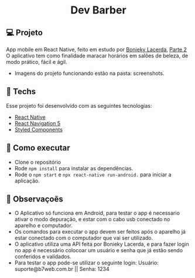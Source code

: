 <h1 align="center">Dev Barber</h1>


## 💻 Projeto

App mobile em React Native, feito em estudo por [Bonieky Lacerda](https://www.youtube.com/watch?v=kk_pGWBOkc4), [Parte 2](https://www.youtube.com/watch?v=wdvxNgGV0sU&ab_channel=BoniekyLacerda)
<br>
O aplicativo tem como finalidade maracar horários em salões de beleza, de modo prático, fácil e ágil.
<br>
- Imagens do projeto funcionando estão na pasta: screenshots.



## 🔨 Techs

Esse projeto foi desenvolvido com as seguintes tecnologias:

- [React Native](https://reactnative.dev/docs/getting-started)
- [React Navigation 5](https://reactnavigation.org/blog/2020/02/06/react-navigation-5.0/)
- [Styled Components](https://styled-components.com/docs/basics)



## 🚀 Como executar

- Clone o repositório
- Rode `npm install` para instalar as dependências.
- Rode o `npm start` e `npx react-native run-android.` para iniciar a aplicação.



## 💬 Observaçoẽs

<ul>
  <li>O Aplicativo só funciona em Android, para testar o app é necessario ativar o modo depuração, e estar com o cabo usb conectado no aparelho e computador.</li>
  <li>Os comandos para executar o app devem ser feitos após o aparelho já estar conectado com o computador que vai ser utilizado.</li>
  <li>O aplicativo utiliza uma API feita por Bonieky Lacerda, e para fazer login no app é necessário colocoar um usuário e senha que já estão sendo                       conferidos e validados.</li>
  <li>Para testar o app pode-se utilizar o seguinte login: Usuário: suporte@b7web.com.br ||  Senha: 1234</li>
</ul>


